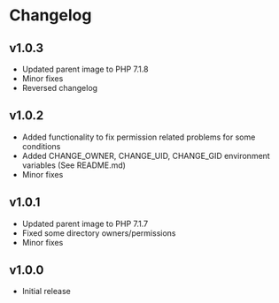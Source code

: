 # Changelog

## v1.0.3
- Updated parent image to PHP 7.1.8
- Minor fixes
- Reversed changelog

## v1.0.2

- Added functionality to fix permission related problems for some conditions
- Added CHANGE_OWNER, CHANGE_UID, CHANGE_GID environment variables (See README.md)
- Minor fixes

## v1.0.1

- Updated parent image to PHP 7.1.7
- Fixed some directory owners/permissions
- Minor fixes

## v1.0.0

- Initial release
